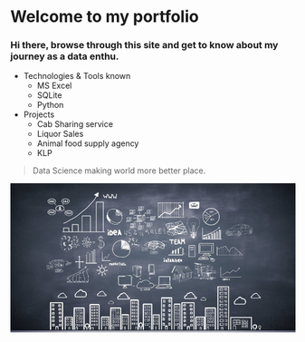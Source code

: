 # **Welcome to my portfolio**
### Hi there, browse through this site and get to know about my journey as a data enthu.

- Technologies & Tools known
  - MS Excel
  - SQLite
  - Python
- Projects
  - Cab Sharing service
  - Liquor Sales
  - Animal food supply agency
  - KLP

> Data Science making world more better place.

![Image of Datacover](https://github.com/basavarajp/basavarajp.github.io/blob/master/assets/datacover.png)
